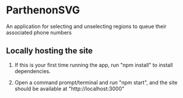 # ParthenonSVG
An application for selecting and unselecting regions to queue their associated phone numbers

## Locally hosting the site
1) If this is your first time running the app, run "npm install" to install dependencies.

2) Open a command prompt/terminal and run "npm start", and the site should be available at "http://localhost:3000" 
